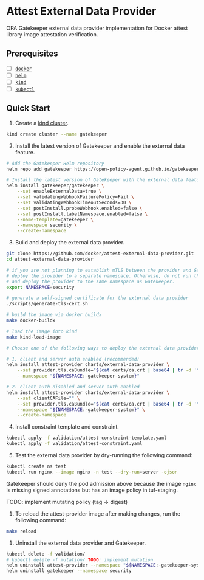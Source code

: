 # Attest External Data Provider

OPA Gatekeeper external data provider implementation for Docker attest library image attestation verification.

## Prerequisites

- [ ] [`docker`](https://docs.docker.com/get-docker/)
- [ ] [`helm`](https://helm.sh/)
- [ ] [`kind`](https://kind.sigs.k8s.io/)
- [ ] [`kubectl`](https://kubernetes.io/docs/tasks/tools/#kubectl)

## Quick Start

1. Create a [kind cluster](https://kind.sigs.k8s.io/docs/user/quick-start/).

```bash
kind create cluster --name gatekeeper
```

2. Install the latest version of Gatekeeper and enable the external data feature.

```bash
# Add the Gatekeeper Helm repository
helm repo add gatekeeper https://open-policy-agent.github.io/gatekeeper/charts

# Install the latest version of Gatekeeper with the external data feature enabled.
helm install gatekeeper/gatekeeper \
    --set enableExternalData=true \
    --set validatingWebhookFailurePolicy=Fail \
    --set validatingWebhookTimeoutSeconds=30 \
    --set postInstall.probeWebhook.enabled=false \
    --set postInstall.labelNamespace.enabled=false \
    --name-template=gatekeeper \
    --namespace security \
    --create-namespace
```

3. Build and deploy the external data provider.

```bash
git clone https://github.com/docker/attest-external-data-provider.git
cd attest-external-data-provider

# if you are not planning to establish mTLS between the provider and Gatekeeper,
# deploy the provider to a separate namespace. Otherwise, do not run the following command
# and deploy the provider to the same namespace as Gatekeeper.
export NAMESPACE=security

# generate a self-signed certificate for the external data provider
./scripts/generate-tls-cert.sh

# build the image via docker buildx
make docker-buildx

# load the image into kind
make kind-load-image

# Choose one of the following ways to deploy the external data provider:

# 1. client and server auth enabled (recommended)
helm install attest-provider charts/external-data-provider \
    --set provider.tls.caBundle="$(cat certs/ca.crt | base64 | tr -d '\n\r')" \
    --namespace "${NAMESPACE:-gatekeeper-system}"

# 2. client auth disabled and server auth enabled
helm install attest-provider charts/external-data-provider \
    --set clientCAFile="" \
    --set provider.tls.caBundle="$(cat certs/ca.crt | base64 | tr -d '\n\r')" \
    --namespace "${NAMESPACE:-gatekeeper-system}" \
    --create-namespace
```

4. Install constraint template and constraint.

```bash
kubectl apply -f validation/attest-constraint-template.yaml
kubectl apply -f validation/attest-constraint.yaml
```

5. Test the external data provider by dry-running the following command:

```bash
kubectl create ns test
kubectl run nginx --image nginx -n test --dry-run=server -ojson
```

Gatekeeper should deny the pod admission above because the image `nginx` is missing signed annotations but has an image policy in tuf-staging.

TODO: implement mutating policy (tag -> digest)

<!-- 6. Install Assign mutation.

```bash
kubectl apply -f mutation/external-data-provider-mutation.yaml
```

7. Test the external data provider by dry-running the following command:

```bash
kubectl run nginx --image=nginx --dry-run=server -ojson
```

The expected JSON output should have the following image field with `_valid` appended by the external data provider:

```json
"containers": [
    {
        "name": "nginx",
        "image": "nginx_valid",
        ...
    }
]
``` -->

1. To reload the attest-provider image after making changes, run the following command:

```bash
make reload
```

1. Uninstall the external data provider and Gatekeeper.

```bash
kubectl delete -f validation/
# kubectl delete -f mutation/ TODO: implement mutation
helm uninstall attest-provider --namespace "${NAMESPACE:-gatekeeper-system}"
helm uninstall gatekeeper --namespace security
```

